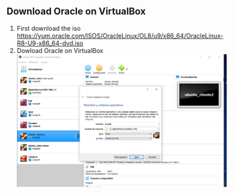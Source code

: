 ## Download Oracle on VirtualBox
1. First download the iso
  https://yum.oracle.com/ISOS/OracleLinux/OL8/u9/x86_64/OracleLinux-R8-U9-x86_64-dvd.iso
 2. Dowload Oracle on VirtualBox
  ![1](img/Cap1.png)
